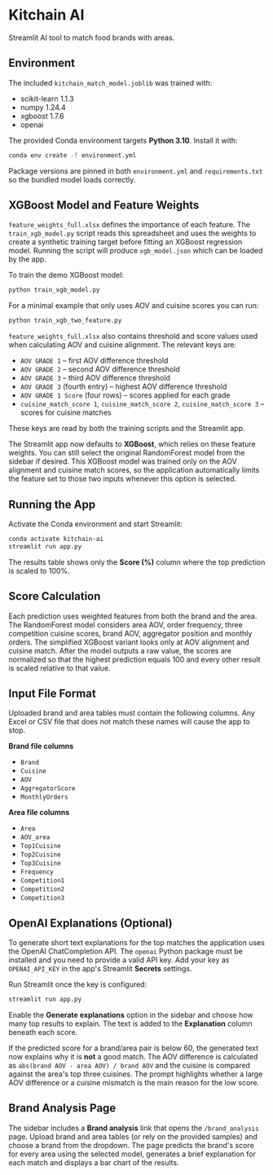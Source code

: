 # Kitchain AI

Streamlit AI tool to match food brands with areas.

## Environment

The included `kitchain_match_model.joblib` was trained with:

- scikit-learn 1.1.3
- numpy 1.24.4
- xgboost 1.7.6
- openai

The provided Conda environment targets **Python 3.10**. Install it with:

```bash
conda env create -f environment.yml
```

Package versions are pinned in both `environment.yml` and `requirements.txt`
so the bundled model loads correctly.

## XGBoost Model and Feature Weights

`feature_weights_full.xlsx` defines the importance of each feature. The
`train_xgb_model.py` script reads this spreadsheet and uses the weights to
create a synthetic training target before fitting an XGBoost
regression model. Running the script will produce `xgb_model.json` which can be
loaded by the app.

To train the demo XGBoost model:

```bash
python train_xgb_model.py
```

For a minimal example that only uses AOV and cuisine scores you can run:

```bash
python train_xgb_two_feature.py
```

`feature_weights_full.xlsx` also contains threshold and score values used when
calculating AOV and cuisine alignment. The relevant keys are:

- `AOV GRADE 1` – first AOV difference threshold
- `AOV GRADE 2` – second AOV difference threshold
- `AOV GRADE 3` – third AOV difference threshold
- `AOV GRADE 3` (fourth entry) – highest AOV difference threshold
- `AOV GRADE 1 Score` (four rows) – scores applied for each grade
- `cuisine_match_score 1`, `cuisine_match_score 2`, `cuisine_match_score 3` –
  scores for cuisine matches

These keys are read by both the training scripts and the Streamlit app.

The Streamlit app now defaults to **XGBoost**, which relies on these feature
weights. You can still select the original RandomForest model from the sidebar
if desired. This XGBoost model was trained only on the AOV alignment and cuisine
match scores, so the application automatically limits the feature set to those
two inputs whenever this option is selected.

## Running the App

Activate the Conda environment and start Streamlit:

```bash
conda activate kitchain-ai
streamlit run app.py
```

The results table shows only the **Score (%)** column where the top
prediction is scaled to 100%.

## Score Calculation

Each prediction uses weighted features from both the brand and the area. The
RandomForest model considers area AOV, order frequency, three competition
cuisine scores, brand AOV, aggregator position and monthly orders. The
simplified XGBoost variant looks only at AOV alignment and cuisine match. After
the model outputs a raw value, the scores are normalized so that the highest
prediction equals 100 and every other result is scaled relative to that value.

## Input File Format

Uploaded brand and area tables must contain the following columns. Any
Excel or CSV file that does not match these names will cause the app to stop.

**Brand file columns**

- `Brand`
- `Cuisine`
- `AOV`
- `AggregatorScore`
- `MonthlyOrders`

**Area file columns**

- `Area`
- `AOV_area`
- `Top1Cuisine`
- `Top2Cuisine`
- `Top3Cuisine`
- `Frequency`
- `Competition1`
- `Competition2`
- `Competition3`

## OpenAI Explanations (Optional)

To generate short text explanations for the top matches the application
uses the OpenAI ChatCompletion API. The `openai` Python package must be
installed and you need to provide a valid API key. Add your key as
`OPENAI_API_KEY` in the app's Streamlit **Secrets** settings.

Run Streamlit once the key is configured:

```bash
streamlit run app.py
```

Enable the **Generate explanations** option in the sidebar and choose how many
top results to explain. The text is added to the **Explanation** column beneath
each score.

If the predicted score for a brand/area pair is below 60, the generated text
now explains why it is **not** a good match. The AOV difference is calculated as
`abs(brand AOV - area AOV) / brand AOV` and the cuisine is compared against the
area's top three cuisines. The prompt highlights whether a large AOV difference
or a cuisine mismatch is the main reason for the low score.

## Brand Analysis Page

The sidebar includes a **Brand analysis** link that opens the `/brand_analysis`
page. Upload brand and area tables (or rely on the provided samples) and choose
a brand from the dropdown. The page predicts the brand's score for every area
using the selected model, generates a brief explanation for each match and
displays a bar chart of the results.
